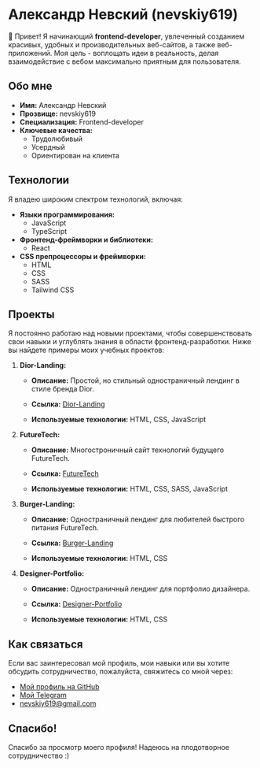 # Александр Невский (nevskiy619)

👋 Привет! Я начинающий **frontend-developer**, увлеченный созданием красивых, удобных и производительных веб-сайтов, а также веб-приложений. Моя цель - воплощать идеи в реальность, делая взаимодействие с вебом максимально приятным для пользователя.

## Обо мне

*   **Имя:** Александр Невский
*   **Прозвище:** nevskiy619
*   **Специализация:** Frontend-developer
*   **Ключевые качества:**
    *   Трудолюбивый
    *   Усердный
    *   Ориентирован на клиента

## Технологии

Я владею широким спектром технологий, включая:

*   **Языки программирования:**
    *   JavaScript
    *   TypeScript
*   **Фронтенд-фреймворки и библиотеки:**
    *   React
*   **CSS препроцессоры и фреймворки:**
    *   HTML
    *   CSS
    *   SASS
     * Tailwind CSS

## Проекты

Я постоянно работаю над новыми проектами, чтобы совершенствовать свои навыки и углублять знания в области фронтенд-разработки. Ниже вы найдете примеры моих учебных проектов:

1.  **Dior-Landing:**
    *   **Описание:** Простой, но стильный одностраничный лендинг в стиле бренда Dior.
    *   **Ссылка:** [Dior-Landing](https://nevskiy619.github.io/Dior-Landing/)

    *   **Используемые технологии:** HTML, CSS, JavaScript

2.  **FutureTech:**
    *   **Описание:** Многостроничный сайт технологий будущего FutureTech.
    *   **Ссылка:** [FutureTech](https://nevskiy619.github.io/FutureTech/)

    *   **Используемые технологии:** HTML, CSS, SASS, JavaScript
  
3.  **Burger-Landing:**
    *   **Описание:** Одностраничный лендинг для любителей быстрого питания FutureTech.
    *   **Ссылка:** [Burger-Landing](https://nevskiy619.github.io/Burger-Landing/)

    *   **Используемые технологии:** HTML, CSS

4.  **Designer-Portfolio:**
    *   **Описание:** Одностраничный лендинг для портфолио дизайнера.
    *   **Ссылка:** [Designer-Portfolio](https://nevskiy619.github.io/Designer-Portfolio/)

    *   **Используемые технологии:** HTML, CSS


## Как связаться

Если вас заинтересовал мой профиль, мои навыки или вы хотите обсудить сотрудничество, пожалуйста, свяжитесь со мной через:

*  [Мой профиль на GitHub](https://github.com/nevskiy619)
*  [Мой Telegram](https://t.me/nevskiy619)
*  nevskiy619@gmail.com

## Спасибо!

Спасибо за просмотр моего профиля! Надеюсь на плодотворное сотрудничество :)
